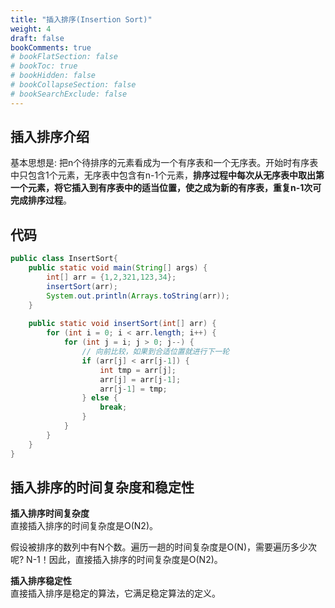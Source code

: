 ```yaml
---
title: "插入排序(Insertion Sort)"
weight: 4
draft: false
bookComments: true
# bookFlatSection: false
# bookToc: true
# bookHidden: false
# bookCollapseSection: false
# bookSearchExclude: false
---
```


## 插入排序介绍

基本思想是: 把n个待排序的元素看成为一个有序表和一个无序表。开始时有序表中只包含1个元素，无序表中包含有n-1个元素，**排序过程中每次从无序表中取出第一个元素，将它插入到有序表中的适当位置，使之成为新的有序表，重复n-1次可完成排序过程**。

## 代码

```java
public class InsertSort{
    public static void main(String[] args) {
        int[] arr = {1,2,321,123,34};
        insertSort(arr);
        System.out.println(Arrays.toString(arr));
    }
    
    public static void insertSort(int[] arr) {
        for (int i = 0; i < arr.length; i++) {
            for (int j = i; j > 0; j--) {
                // 向前比较，如果到合适位置就进行下一轮
                if (arr[j] < arr[j-1]) {
                    int tmp = arr[j];
                    arr[j] = arr[j-1];
                    arr[j-1] = tmp;
                } else {
                    break;
                }
            }
        }
    }
}

```

## 插入排序的时间复杂度和稳定性
**插入排序时间复杂度**  
直接插入排序的时间复杂度是O(N2)。

假设被排序的数列中有N个数。遍历一趟的时间复杂度是O(N)，需要遍历多少次呢? N-1！因此，直接插入排序的时间复杂度是O(N2)。

**插入排序稳定性**  
直接插入排序是稳定的算法，它满足稳定算法的定义。



